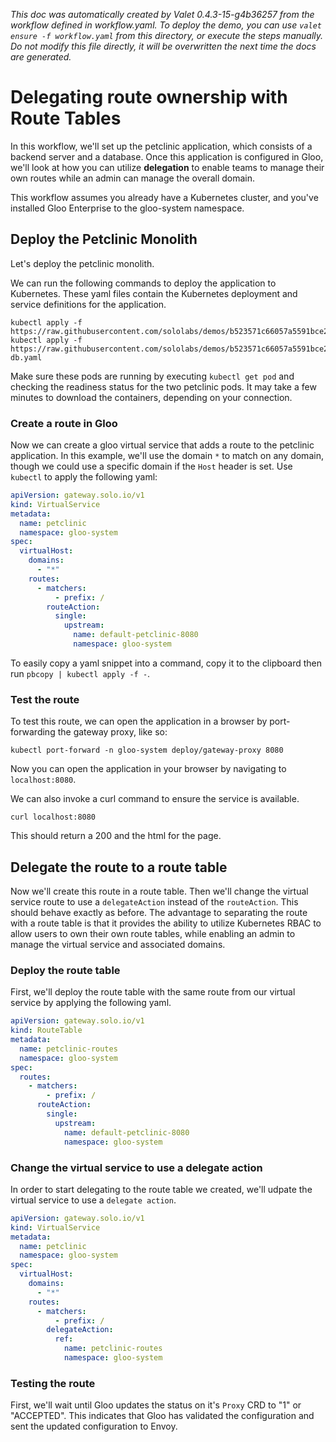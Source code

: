 _This doc was automatically created by Valet 0.4.3-15-g4b36257 from the workflow defined in workflow.yaml. To deploy the demo, you can use `valet ensure -f workflow.yaml` from this directory, or execute the steps manually. Do not modify this file directly, it will be overwritten the next time the docs are generated._

# Delegating route ownership with Route Tables

In this workflow, we'll set up the petclinic application, which consists of a backend server and a database. Once this application is configured in Gloo, we'll look at how you can utilize **delegation** to enable teams to manage their own routes while an admin can manage the overall domain.


This workflow assumes you already have a Kubernetes cluster, and you've installed Gloo Enterprise to the gloo-system namespace.


## Deploy the Petclinic Monolith

Let's deploy the petclinic monolith.

 

We can run the following commands to deploy the application to Kubernetes. These yaml files contain the Kubernetes deployment and service definitions for the application.


```
kubectl apply -f https://raw.githubusercontent.com/sololabs/demos/b523571c66057a5591bce22ad896729f1fee662b/petclinic_demo/petclinic.yaml
kubectl apply -f https://raw.githubusercontent.com/sololabs/demos/b523571c66057a5591bce22ad896729f1fee662b/petclinic_demo/petclinic-db.yaml
```

 

Make sure these pods are running by executing `kubectl get pod` and checking the readiness status for the two petclinic pods. It may take a few minutes to download the containers, depending on your connection.


### Create a route in Gloo

Now we can create a gloo virtual service that adds a route to the petclinic application. In this example, we'll use the domain `*` to match on any domain, though we could use a specific domain if the `Host` header is set. Use `kubectl` to apply the following yaml:


```yaml
apiVersion: gateway.solo.io/v1
kind: VirtualService
metadata:
  name: petclinic
  namespace: gloo-system
spec:
  virtualHost:
    domains:
      - "*"
    routes:
      - matchers:
          - prefix: /
        routeAction:
          single:
            upstream:
              name: default-petclinic-8080
              namespace: gloo-system
```

 

To easily copy a yaml snippet into a command, copy it to the clipboard then run `pbcopy | kubectl apply -f -`.


### Test the route

To test this route, we can open the application in a browser by port-forwarding the gateway proxy, like so:

`kubectl port-forward -n gloo-system deploy/gateway-proxy 8080`

Now you can open the application in your browser by navigating to `localhost:8080`.

We can also invoke a curl command to ensure the service is available.

`curl localhost:8080`

This should return a 200 and the html for the page.


## Delegate the route to a route table

Now we'll create this route in a route table. Then we'll change the virtual service route to use a `delegateAction` instead of the `routeAction`. This should behave exactly as before. The advantage to separating the route with a route table is that it provides the ability to utilize Kubernetes RBAC to allow users to own their own route tables, while enabling an admin to manage the virtual service and associated domains.


### Deploy the route table

First, we'll deploy the route table with the same route from our virtual service by applying the following yaml.

```yaml
apiVersion: gateway.solo.io/v1
kind: RouteTable
metadata:
  name: petclinic-routes
  namespace: gloo-system
spec:
  routes:
    - matchers:
        - prefix: /
      routeAction:
        single:
          upstream:
            name: default-petclinic-8080
            namespace: gloo-system
```

### Change the virtual service to use a delegate action

In order to start delegating to the route table we created, we'll udpate the virtual service to use a `delegate action`.

```yaml
apiVersion: gateway.solo.io/v1
kind: VirtualService
metadata:
  name: petclinic
  namespace: gloo-system
spec:
  virtualHost:
    domains:
      - "*"
    routes:
      - matchers:
          - prefix: /
        delegateAction:
          ref:
            name: petclinic-routes
            namespace: gloo-system
```

### Testing the route

 

First, we'll wait until Gloo updates the status on it's `Proxy` CRD to "1" or "ACCEPTED". This indicates that Gloo has validated the configuration and sent the updated configuration to Envoy.


 